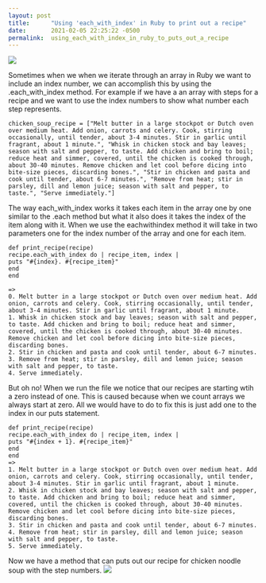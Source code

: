 ```yaml
---
layout: post
title:      "Using 'each_with_index' in Ruby to print out a recipe"
date:       2021-02-05 22:25:22 -0500
permalink:  using_each_with_index_in_ruby_to_puts_out_a_recipe
---
```


![](https://media1.giphy.com/media/VmVlV9VCul2nK/giphy.gif)

Sometimes when we when we iterate through an array in Ruby we want to include an index number, we can accomplish this by using the .each_with_index method. For example if we have a an array with steps for a recipe and we want to use the index numbers to show what number each step represents. 
```
chicken_soup_recipe = ["Melt butter in a large stockpot or Dutch oven over medium heat. Add onion, carrots and celery. Cook, stirring occasionally, until tender, about 3-4 minutes. Stir in garlic until fragrant, about 1 minute.", "Whisk in chicken stock and bay leaves; season with salt and pepper, to taste. Add chicken and bring to boil; reduce heat and simmer, covered, until the chicken is cooked through, about 30-40 minutes. Remove chicken and let cool before dicing into bite-size pieces, discarding bones.", "Stir in chicken and pasta and cook until tender, about 6-7 minutes.", "Remove from heat; stir in parsley, dill and lemon juice; season with salt and pepper, to taste.", "Serve immediately."]
``` 
The way each_with_index works it takes each item in the array one by one similar to the .each method but what it also does it takes the index of the item along with it. When we use the eachwithindex method it will take in two parameters one for the index number of the array and one for each item.  
```
def print_recipe(recipe)
recipe.each_with_index do | recipe_item, index |
puts "#{index}. #{recipe_item}"
end
end

=>
0. Melt butter in a large stockpot or Dutch oven over medium heat. Add onion, carrots and celery. Cook, stirring occasionally, until tender, about 3-4 minutes. Stir in garlic until fragrant, about 1 minute.
1. Whisk in chicken stock and bay leaves; season with salt and pepper, to taste. Add chicken and bring to boil; reduce heat and simmer, covered, until the chicken is cooked through, about 30-40 minutes. Remove chicken and let cool before dicing into bite-size pieces, discarding bones.
2. Stir in chicken and pasta and cook until tender, about 6-7 minutes.
3. Remove from heat; stir in parsley, dill and lemon juice; season with salt and pepper, to taste.
4. Serve immediately.
```

But oh no! When we run the file we notice that our recipes are starting wtih a zero instead of one. This is caused because when we count arrays we always start at zero. All we would have to do to fix this is just add one to the index in our puts statement. 
```
def print_recipe(recipe)
recipe.each_with_index do | recipe_item, index |
puts "#{index + 1}. #{recipe_item}"
end
end
=> 
1. Melt butter in a large stockpot or Dutch oven over medium heat. Add onion, carrots and celery. Cook, stirring occasionally, until tender, about 3-4 minutes. Stir in garlic until fragrant, about 1 minute.
2. Whisk in chicken stock and bay leaves; season with salt and pepper, to taste. Add chicken and bring to boil; reduce heat and simmer, covered, until the chicken is cooked through, about 30-40 minutes. Remove chicken and let cool before dicing into bite-size pieces, discarding bones.
3. Stir in chicken and pasta and cook until tender, about 6-7 minutes.
4. Remove from heat; stir in parsley, dill and lemon juice; season with salt and pepper, to taste.
5. Serve immediately.
```

Now we have a method that can puts out our recipe for chicken noodle soup with the step numbers. 
![](https://media1.tenor.com/images/82fba9749d2d13f65acaecbdfcf4c254/tenor.gif?itemid=5407173)







